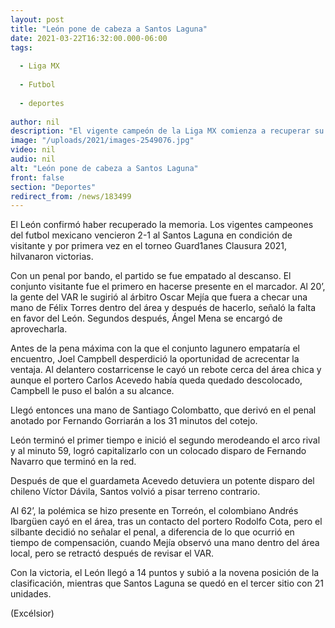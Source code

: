 ```yaml
---
layout: post
title: "León pone de cabeza a Santos Laguna"
date: 2021-03-22T16:32:00.000-06:00
tags:
  
  - Liga MX
  
  - Futbol
  
  - deportes
  
author: nil
description: "El vigente campeón de la Liga MX comienza a recuperar su mejor versión tras imponerse por 2-1 en el TSM Corona al cierre de la jornada 12"
image: "/uploads/2021/images-2549076.jpg"
video: nil
audio: nil
alt: "León pone de cabeza a Santos Laguna"
front: false
section: "Deportes"
redirect_from: /news/183499
---
```


El León confirmó haber recuperado la memoria. Los vigentes campeones del futbol mexicano vencieron 2-1 al Santos Laguna en condición de visitante y por primera vez en el torneo Guard1anes Clausura 2021, hilvanaron victorias. 

Con un penal por bando, el partido se fue empatado al descanso. El conjunto visitante fue el primero en hacerse presente en el marcador. Al 20’, la gente del VAR le sugirió al árbitro Oscar Mejía que fuera a checar una mano de Félix Torres dentro del área y después de hacerlo, señaló la falta en favor del León. Segundos después, Ángel Mena se encargó de aprovecharla. 

Antes de la pena máxima con la que el conjunto lagunero empataría el encuentro, Joel Campbell desperdició la oportunidad de acrecentar la ventaja. Al delantero costarricense le cayó un rebote cerca del área chica y aunque el portero Carlos Acevedo había queda quedado descolocado, Campbell le puso el balón a su alcance. 

Llegó entonces una mano de Santiago Colombatto, que derivó en el penal anotado por Fernando Gorriarán a los 31 minutos del cotejo.

León terminó el primer tiempo e inició el segundo merodeando el arco rival y al minuto 59, logró capitalizarlo con un colocado disparo de Fernando Navarro que terminó en la red.

Después de que el guardameta Acevedo detuviera un potente disparo del chileno Víctor Dávila, Santos volvió a pisar terreno contrario. 

Al 62’, la polémica se hizo presente en Torreón, el colombiano Andrés Ibargüen cayó en el área, tras un contacto del portero Rodolfo Cota, pero el silbante decidió no señalar el penal, a diferencia de lo que ocurrió en tiempo de compensación, cuando Mejía observó una mano dentro del área local, pero se retractó después de revisar el VAR.

Con la victoria, el León llegó a 14 puntos y subió a la novena posición de la clasificación, mientras que Santos Laguna se quedó en el tercer sitio con 21 unidades.

(Excélsior)